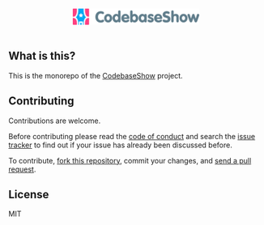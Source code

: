 <p align="center">
	<br>
	<img src="assets/codebaseshow-logo-with-icon.svg" width="250" alt="CodebaseShow">
	<br>
	<br>
</p>

## What is this?

This is the monorepo of the [CodebaseShow](https://codebase.show) project.

## Contributing

Contributions are welcome.

Before contributing please read the [code of conduct](https://github.com/codebaseshow/codebaseshow/blob/main/CODE_OF_CONDUCT.md) and search the [issue tracker](https://github.com/codebaseshow/codebaseshow/issues) to find out if your issue has already been discussed before.

To contribute, [fork this repository](https://docs.github.com/en/github/getting-started-with-github/fork-a-repo/), commit your changes, and [send a pull request](https://docs.github.com/en/github/collaborating-with-issues-and-pull-requests/about-pull-requests).

## License

MIT
